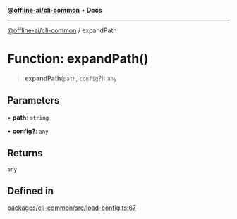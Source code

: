 [**@offline-ai/cli-common**](../README.md) • **Docs**

***

[@offline-ai/cli-common](../globals.md) / expandPath

# Function: expandPath()

> **expandPath**(`path`, `config`?): `any`

## Parameters

• **path**: `string`

• **config?**: `any`

## Returns

`any`

## Defined in

[packages/cli-common/src/load-config.ts:67](https://github.com/offline-ai/cli-common.js/blob/eee56d11ca96736c1195331d88344f36f378974f/src/load-config.ts#L67)
